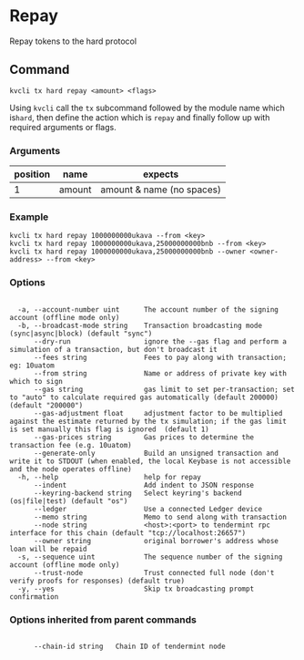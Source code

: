 # Repay

Repay tokens to the hard protocol

## Command
```
kvcli tx hard repay <amount> <flags>
```

Using ```kvcli``` call the ```tx``` subcommand followed by the module name which is```hard```, then define the action which is ```repay``` and finally follow up with required arguments or flags.

### Arguments
position|name|expects
|--|--|--|
1|amount| amount & name (no spaces)



### Example
```
kvcli tx hard repay 1000000000ukava --from <key>
kvcli tx hard repay 1000000000ukava,25000000000bnb --from <key>
kvcli tx hard repay 1000000000ukava,25000000000bnb --owner <owner-address> --from <key>
```
 
### Options
```

  -a, --account-number uint      The account number of the signing account (offline mode only)
  -b, --broadcast-mode string    Transaction broadcasting mode (sync|async|block) (default "sync")
      --dry-run                  ignore the --gas flag and perform a simulation of a transaction, but don't broadcast it
      --fees string              Fees to pay along with transaction; eg: 10uatom
      --from string              Name or address of private key with which to sign
      --gas string               gas limit to set per-transaction; set to "auto" to calculate required gas automatically (default 200000) (default "200000")
      --gas-adjustment float     adjustment factor to be multiplied against the estimate returned by the tx simulation; if the gas limit is set manually this flag is ignored  (default 1)
      --gas-prices string        Gas prices to determine the transaction fee (e.g. 10uatom)
      --generate-only            Build an unsigned transaction and write it to STDOUT (when enabled, the local Keybase is not accessible and the node operates offline)
  -h, --help                     help for repay
      --indent                   Add indent to JSON response
      --keyring-backend string   Select keyring's backend (os|file|test) (default "os")
      --ledger                   Use a connected Ledger device
      --memo string              Memo to send along with transaction
      --node string              <host>:<port> to tendermint rpc interface for this chain (default "tcp://localhost:26657")
      --owner string             original borrower's address whose loan will be repaid
  -s, --sequence uint            The sequence number of the signing account (offline mode only)
      --trust-node               Trust connected full node (don't verify proofs for responses) (default true)
  -y, --yes                      Skip tx broadcasting prompt confirmation

```

### Options inherited from parent commands
```

      --chain-id string   Chain ID of tendermint node

```